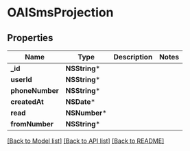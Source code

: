 # OAISmsProjection

## Properties
Name | Type | Description | Notes
------------ | ------------- | ------------- | -------------
**_id** | **NSString*** |  | 
**userId** | **NSString*** |  | 
**phoneNumber** | **NSString*** |  | 
**createdAt** | **NSDate*** |  | 
**read** | **NSNumber*** |  | 
**fromNumber** | **NSString*** |  | 

[[Back to Model list]](../README#documentation-for-models) [[Back to API list]](../README#documentation-for-api-endpoints) [[Back to README]](../README)


